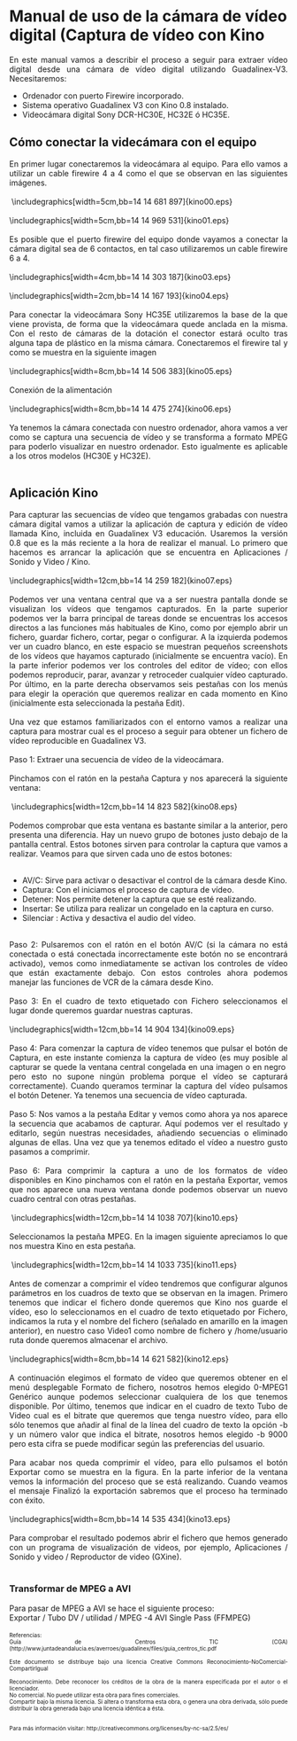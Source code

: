 # Manual de uso de la cámara de vídeo digital (Captura de vídeo con Kino

<div style="text-align: justify;">En este manual vamos a describir el proceso a seguir para extraer vídeo digital desde una cámara de vídeo digital utilizando Guadalinex-V3. Necesitaremos:<br /><ul><li>Ordenador con puerto Firewire incorporado.</li><li>Sistema operativo Guadalinex V3 con Kino 0.8 instalado.</li><li>Videocámara digital Sony DCR-HC30E, HC32E ó HC35E.</li></ul><h2>Cómo conectar la videcámara con el equipo</h2>En primer lugar conectaremos la videocámara al equipo. Para ello vamos a utilizar un cable firewire 4 a 4 como el que se observan en las siguientes imágenes.<br /><br /> \includegraphics[width=5cm,bb=14 14 681 897]{kino00.eps}<br /><br /> \includegraphics[width=5cm,bb=14 14 969 531]{kino01.eps}<br /><br />Es posible que el puerto firewire del equipo donde vayamos a conectar la cámara digital sea de 6 contactos, en tal caso utilizaremos un cable firewire 6 a 4.<br /><br /> \includegraphics[width=4cm,bb=14 14 303 187]{kino03.eps}<br /><br />\includegraphics[width=2cm,bb=14 14 167 193]{kino04.eps}<br /><br />Para conectar la videocámara Sony HC35E utilizaremos la base de la que viene provista, de forma que la videocámara quede anclada en la misma. Con el resto de cámaras de la dotación el conector estará oculto tras alguna tapa de plástico en la misma cámara. Conectaremos el firewire tal y como se muestra en la siguiente imagen<br /><br /> \includegraphics[width=8cm,bb=14 14 506 383]{kino05.eps}<br /><br />Conexión de la alimentación<br /><br /> \includegraphics[width=8cm,bb=14 14 475 274]{kino06.eps}<br /><br />Ya tenemos la cámara conectada con nuestro ordenador, ahora vamos a ver como se captura una secuencia de vídeo y se transforma a formato MPEG para poderlo visualizar en nuestro ordenador. Esto igualmente es aplicable a los otros modelos (HC30E y HC32E).<br /><br /><h2>Aplicación Kino<br /></h2>Para capturar las secuencias de vídeo que tengamos grabadas con nuestra cámara digital vamos a utilizar la aplicación de captura y edición de vídeo llamada Kino, incluida en Guadalinex V3 educación. Usaremos la versión 0.8 que es la más reciente a la hora de realizar el manual. Lo primero que hacemos es arrancar la aplicación que se encuentra en Aplicaciones / Sonido y Video / Kino.<br /><br /> \includegraphics[width=12cm,bb=14 14 259 182]{kino07.eps}<br /><br />Podemos ver una ventana central que va a ser nuestra pantalla donde se visualizan los vídeos que tengamos capturados. En la parte superior podemos ver la barra principal de tareas donde se encuentras los accesos directos a las funciones más habituales de Kino, como por ejemplo abrir un fichero, guardar fichero, cortar, pegar o configurar. A la izquierda podemos ver un cuadro blanco, en este espacio se muestran pequeños screenshots de los vídeos que hayamos capturado (inicialmente se encuentra vacío). En la parte inferior podemos ver los controles del editor de vídeo; con ellos podemos reproducir, parar, avanzar y retroceder cualquier vídeo capturado. Por último, en la parte derecha observamos seis pestañas con los menús para elegir la operación que queremos realizar en cada momento en Kino (inicialmente esta seleccionada la pestaña Edit).<br /><br />Una vez que estamos familiarizados con el entorno vamos a realizar una captura para mostrar cual es el proceso a seguir para obtener un fichero de vídeo reproducible en Guadalinex V3.     <br /><br />Paso 1: Extraer una secuencia de vídeo de la videocámara.<br /><br />Pinchamos con el ratón en la pestaña Captura y nos aparecerá la siguiente ventana:<br /><br /> \includegraphics[width=12cm,bb=14 14 823 582]{kino08.eps}<br /><br />Podemos comprobar que esta ventana es bastante similar a la anterior, pero presenta una diferencia. Hay un nuevo grupo de botones justo debajo de la pantalla central. Estos botones sirven para controlar la captura que vamos a realizar. Veamos para que sirven cada uno de estos botones:<br /><br /><ul><li>AV/C: Sirve para activar o desactivar el control de la cámara desde Kino.</li><li>Captura: Con el iniciamos el proceso de captura de vídeo.</li><li>Detener: Nos permite detener la captura que se esté realizando.</li><li>Insertar: Se utiliza para realizar un congelado en la captura en curso.</li><li>Silenciar : Activa y desactiva el audio del vídeo.<br /></li></ul><br />Paso 2: Pulsaremos con el ratón en el botón AV/C (si la cámara no está conectada o está conectada incorrectamente este botón no se encontrará activado), vemos como inmediatamente se activan los controles de vídeo que están exactamente debajo. Con estos controles ahora podemos manejar las funciones de VCR de la cámara desde Kino.     <br /><br />Paso 3: En el cuadro de texto etiquetado con Fichero seleccionamos el lugar donde queremos guardar nuestras capturas.<br /><br /> \includegraphics[width=12cm,bb=14 14 904 134]{kino09.eps}<br /><br />Paso 4: Para comenzar la captura de vídeo tenemos que pulsar el botón de Captura, en este instante comienza la captura de vídeo (es muy posible al capturar se quede la ventana central congelada en una imagen o en negro  pero esto no supone ningún problema porque el vídeo se capturará correctamente). Cuando queramos terminar la captura del vídeo pulsamos el botón Detener. Ya tenemos una secuencia de vídeo capturada.<br /><br />Paso 5: Nos vamos a la pestaña Editar y vemos como ahora ya nos aparece la secuencia que acabamos de capturar. Aquí podemos ver el resultado y editarlo, según nuestras necesidades, añadiendo secuencias o eliminado algunas de ellas. Una vez que ya tenemos editado el vídeo a nuestro gusto pasamos a comprimir.<br /><br />Paso 6: Para comprimir la captura a uno de los formatos de vídeo disponibles en Kino pinchamos con el ratón en la pestaña Exportar, vemos que nos aparece una nueva ventana donde podemos observar un nuevo cuadro central con otras pestañas.<br /><br /> \includegraphics[width=12cm,bb=14 14 1038 707]{kino10.eps}<br /><br />Seleccionamos la pestaña MPEG. En la imagen siguiente apreciamos lo que nos muestra Kino en esta pestaña.<br /><br /> \includegraphics[width=12cm,bb=14 14 1033 735]{kino11.eps}<br /><br />Antes de comenzar a comprimir el vídeo tendremos que configurar algunos parámetros en los cuadros de texto que se observan en la imagen. Primero tenemos que indicar el fichero donde queremos que Kino nos guarde el vídeo, eso lo seleccionamos en el cuadro de texto etiquetado por Fichero, indicamos la ruta y el nombre del fichero (señalado en amarillo en la imagen anterior), en nuestro caso Video1 como nombre de fichero y /home/usuario ruta donde queremos almacenar el archivo.<br /><br /> \includegraphics[width=8cm,bb=14 14 621 582]{kino12.eps}<br /><br />A continuación elegimos el formato de vídeo que queremos obtener en el menú desplegable Formato de fichero, nosotros hemos elegido 0-MPEG1 Genérico aunque podemos seleccionar cualquiera de los que tenemos disponible. Por último, tenemos que indicar en el cuadro de texto Tubo de Video cual es el bitrate que queremos que tenga nuestro vídeo, para ello sólo tenemos que añadir al final de la línea del cuadro de texto la opción -b y un número valor que indica el bitrate, nosotros hemos elegido -b 9000 pero esta cifra se puede modificar según las preferencias del usuario.<br /><br />Para acabar nos queda comprimir el vídeo, para ello pulsamos el botón Exportar como se muestra en la figura. En la parte inferior de la ventana vemos la información del proceso que se está realizando. Cuando veamos el mensaje Finalizó la exportación sabremos que el proceso ha terminado con éxito.<br /><br /> \includegraphics[width=8cm,bb=14 14 535 434]{kino13.eps}<br /><br />Para comprobar el resultado podemos abrir el fichero que hemos generado con un programa de visualización de videos, por ejemplo, Aplicaciones / Sonido y video / Reproductor de video (GXine).<br /><br /><h3>Transformar de MPEG a AVI</h3>Para pasar de MPEG a AVI se hace el siguiente proceso:<br />Exportar / Tubo DV / utilidad / MPEG -4 AVI Single Pass (FFMPEG)<br /><br /><font size="1">Referencias:<br />Guía de Centros TIC (CGA) (http://www.juntadeandalucia.es/averroes/guadalinex/files/guia_centros_tic.pdf</font><br /><font size="1"><br />Este documento se distribuye bajo una licencia Creative Commons Reconocimiento-NoComercial-CompartirIgual<br />
<br />Reconocimiento. Debe reconocer los créditos de la obra de la manera especificada por el autor o el licenciador.<br />No comercial. No puede utilizar esta obra para fines comerciales.<br />Compartir bajo la misma licencia. Si altera o transforma esta obra, o
genera una obra derivada, sólo puede distribuir la obra generada bajo
una licencia idéntica a ésta.<br />
<br />
<br />
Para más información visitar: http://creativecommons.org/licenses/by-nc-sa/2.5/es/<br />
</font>
<br />
</div>
